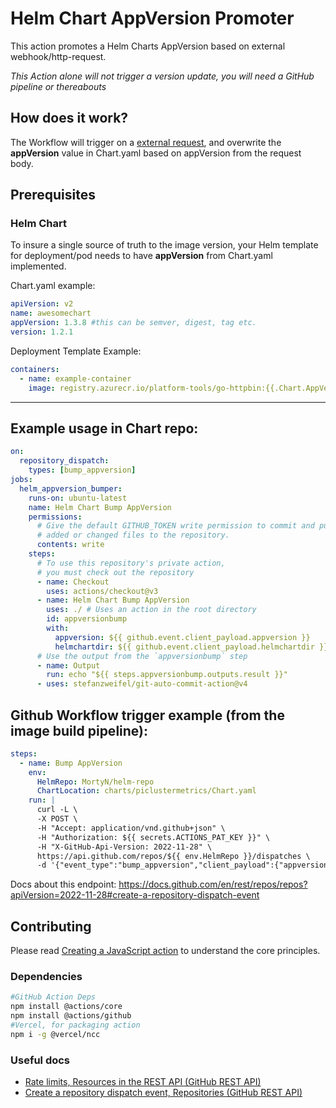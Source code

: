 # Helm Chart AppVersion Promoter

This action promotes a Helm Charts AppVersion based on external webhook/http-request.

*This Action alone will not trigger a version update, you will need a GitHub pipeline or thereabouts*

## How does it work?

The Workflow will trigger on a [external request](#how-to-trigger-example-request), and overwrite the **appVersion** value in Chart.yaml based on appVersion from the request body.

## Prerequisites

### **Helm Chart**
To insure a single source of truth to the image version, your Helm template for deployment/pod needs to have **appVersion** from Chart.yaml implemented.

Chart.yaml example:
```yaml
apiVersion: v2
name: awesomechart
appVersion: 1.3.8 #this can be semver, digest, tag etc.
version: 1.2.1
```

Deployment Template Example:
```yaml
containers:
  - name: example-container
    image: registry.azurecr.io/platform-tools/go-httpbin:{{.Chart.AppVersion}}
```

---

## Example usage in Chart repo:

```yaml
on:
  repository_dispatch:
    types: [bump_appversion]
jobs:
  helm_appversion_bumper:
    runs-on: ubuntu-latest
    name: Helm Chart Bump AppVersion
    permissions:
      # Give the default GITHUB_TOKEN write permission to commit and push the
      # added or changed files to the repository.
      contents: write
    steps:
      # To use this repository's private action,
      # you must check out the repository
      - name: Checkout
        uses: actions/checkout@v3
      - name: Helm Chart Bump AppVersion
        uses: ./ # Uses an action in the root directory
        id: appversionbump
        with:
          appversion: ${{ github.event.client_payload.appversion }}
          helmchartdir: ${{ github.event.client_payload.helmchartdir }}
      # Use the output from the `appversionbump` step
      - name: Output
        run: echo "${{ steps.appversionbump.outputs.result }}"
      - uses: stefanzweifel/git-auto-commit-action@v4
```

## Github Workflow trigger example (from the image build pipeline):

```yaml
steps:
  - name: Bump AppVersion
    env:
      HelmRepo: MortyN/helm-repo
      ChartLocation: charts/piclustermetrics/Chart.yaml
    run: |
      curl -L \
      -X POST \
      -H "Accept: application/vnd.github+json" \
      -H "Authorization: ${{ secrets.ACTIONS_PAT_KEY }}" \
      -H "X-GitHub-Api-Version: 2022-11-28" \
      https://api.github.com/repos/${{ env.HelmRepo }}/dispatches \
      -d '{"event_type":"bump_appversion","client_payload":{"appversion": "${{ env.GITHUB_SHA }}", "helmchartdir": "${{ env.ChartLocation }}"}}'
```

Docs about this endpoint: https://docs.github.com/en/rest/repos/repos?apiVersion=2022-11-28#create-a-repository-dispatch-event

## Contributing

Please read [Creating a JavaScript action](https://docs.github.com/en/actions/creating-actions/creating-a-javascript-action) to understand the core principles.

### Dependencies

```sh
#GitHub Action Deps
npm install @actions/core
npm install @actions/github
#Vercel, for packaging action
npm i -g @vercel/ncc
```

### Useful docs

 - [Rate limits, Resources in the REST API \(GitHub REST API\)](https://docs.github.com/en/rest/overview/resources-in-the-rest-api?apiVersion=2022-11-28#rate-limits)
 - [Create a repository dispatch event, Repositories \(GitHub REST API\)](https://docs.github.com/en/rest/repos/repos?apiVersion=2022-11-28#create-a-repository-dispatch-event)
